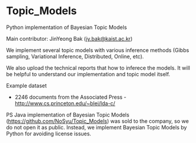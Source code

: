 Topic_Models
============

Python implementation of Bayesian Topic Models

Main contributor: JinYeong Bak (jy.bak@kaist.ac.kr)

We implement several topic models with various inference methods (Gibbs sampling, Variational Inference, Distributed, Online, etc).

We also upload the technical reports that how to inferece the models. It will be helpful to understand our implementation and topic model itself.


Example dataset
* 2246 documents from the Associated Press - http://www.cs.princeton.edu/~blei/lda-c/


PS
Java implementation of Bayesian Topic Models (https://github.com/NoSyu/Topic_Models) was sold to the company, so we do not open it as public.
Instead, we implement Bayesian Topic Models by Python for avoiding license issues.